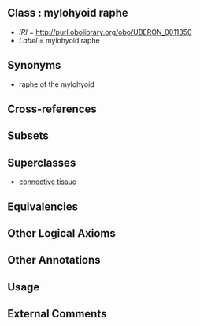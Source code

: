 
## Class : mylohyoid raphe

 * *IRI* = http://purl.obolibrary.org/obo/UBERON_0011350
 * *Label* = mylohyoid raphe

## Synonyms

 * raphe of the mylohyoid

## Cross-references


## Subsets


## Superclasses

 * [connective tissue](../../UBERON/84/UBERON_0002384.md)

## Equivalencies


## Other Logical Axioms


## Other Annotations


## Usage


## External Comments

